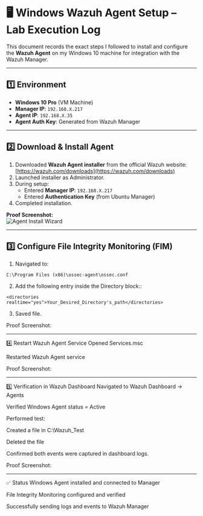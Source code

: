 # 🖥 Windows Wazuh Agent Setup – Lab Execution Log

This document records the exact steps I followed to install and configure the **Wazuh Agent** on my Windows 10 machine for integration with the Wazuh Manager.

---

## 1️⃣ Environment
- **Windows 10 Pro** (VM Machine)
- **Manager IP**: `192.168.X.217`
- **Agent IP**: `192.168.X.35`
- **Agent Auth Key**: Generated from Wazuh Manager

---

## 2️⃣ Download & Install Agent
1. Downloaded **Wazuh Agent installer** from the official Wazuh website:  
   [https://wazuh.com/downloads](https://wazuh.com/downloads)
2. Launched installer as Administrator.
3. During setup:
   - Entered **Manager IP**: `192.168.X.217`
   - Entered **Authentication Key** (from Ubuntu Manager)
4. Completed installation.

**Proof Screenshot:**  
![Agent Install Wizard](../proof/agent_install.png)

---

## 3️⃣ Configure File Integrity Monitoring (FIM)
1. Navigated to:
```
C:\Program Files (x86)\ossec-agent\ossec.conf
```

2. Add the following entry inside the Directory block::
```
<directories realtime="yes">Your_Desired_Directory's_path</directories>
```

3. Saved file.

Proof Screenshot:

---

4️⃣ Restart Wazuh Agent Service
Opened Services.msc

Restarted Wazuh Agent service

Proof Screenshot:

---

5️⃣ Verification in Wazuh Dashboard
Navigated to Wazuh Dashboard → Agents

Verified Windows Agent status = Active

Performed test:

Created a file in C:\Wazuh_Test

Deleted the file

Confirmed both events were captured in dashboard logs.

Proof Screenshot:

---

✅ Status
Windows Agent installed and connected to Manager

File Integrity Monitoring configured and verified

Successfully sending logs and events to Wazuh Manager